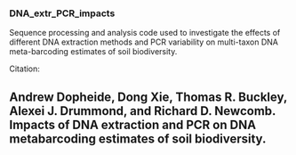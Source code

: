 ### DNA_extr_PCR_impacts

Sequence processing and analysis code used to investigate the effects of different DNA extraction methods and PCR variability on multi-taxon DNA meta-barcoding estimates of soil biodiversity.


Citation: 
## Andrew Dopheide, Dong Xie, Thomas R. Buckley, Alexei J. Drummond, and Richard D. Newcomb. **Impacts of DNA extraction and PCR on DNA metabarcoding estimates of soil biodiversity.**

